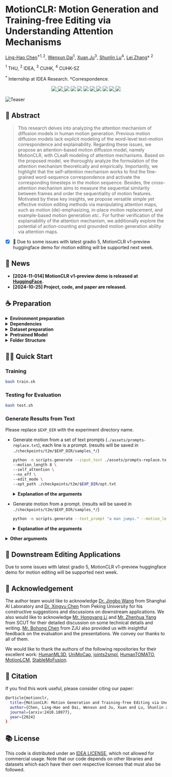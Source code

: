 # MotionCLR: Motion Generation and Training-free Editing via Understanding Attention Mechanisms

[Ling-Hao Chen](https://lhchen.top/)$^{* 1, 2}$, [Wenxun Dai](https://github.com/Dai-Wenxun)$^1$, [Xuan Ju](https://juxuan27.github.io/)$^3$, [Shunlin Lu](https://shunlinlu.github.io)$^4$, [Lei Zhang](https://leizhang.org)† $^2$

$^1$ THU, $^2$ IDEA, $^3$ CUHK, $^4$ CUHK-SZ

$^*$ Internship at IDEA Research. †Correspondence.


<p align="center">
  <a href='https://arxiv.org/abs/2410.18977'>
  <img src='https://img.shields.io/badge/Arxiv-2410.18977-A42C25?style=flat&logo=arXiv&logoColor=A42C25'>
  </a> 
  <a href='https://arxiv.org/pdf/2410.18977.pdf'>
  <img src='https://img.shields.io/badge/Paper-PDF-yellow?style=flat&logo=arXiv&logoColor=yellow'>
  </a> 
  <a href='https://lhchen.top/MotionCLR'>
  <img src='https://img.shields.io/badge/Project-Page-%23df5b46?style=flat&logo=Google%20chrome&logoColor=%23df5b46'></a> 
  <a href='https://huggingface.co/blog/EvanTHU/motionclr-blog'>
    <img src='https://img.shields.io/badge/Blog-post-4EABE6?style=flat&logoColor=4EABE6'></a>
  <a href='https://github.com/IDEA-Research/MotionCLR'>
  <img src='https://img.shields.io/badge/GitHub-Code-black?style=flat&logo=github&logoColor=white'></a> 
  <a href='https://huggingface.co/spaces/EvanTHU/MotionCLR'>
  <img src='https://img.shields.io/badge/%F0%9F%A4%97%20Hugging%20Face-Spaces-yellow'></a>
  <a href='https://github.com/IDEA-Research/MotionCLR'>
  <img src='https://img.shields.io/badge/gradio-demo-red.svg'>
  </a> 
  <a href='https://youtu.be/CQffPl7VI_c'>
  <img src='https://img.shields.io/badge/YouTube-Video-EA3323?style=flat&logo=youtube&logoColor=EA3323'></a>
  <a href='https://www.bilibili.com/video/BV1oQymYUEDX/'>
    <img src='https://img.shields.io/badge/Bilibili-Video-4EABE6?style=flat&logo=Bilibili&logoColor=4EABE6'></a>
  <a href='LICENSE'>
  <img src='https://img.shields.io/badge/License-IDEA-blue.svg'>
  </a> 
  <a href="" target='_blank'>
  <img src="https://visitor-badge.laobi.icu/badge?page_id=IDEA-Research.MotionCLR&left_color=gray&right_color=%2342b983">
  </a> 
</p>

![Teaser](https://lhchen.top/MotionCLR/assets/img/teaser.png)

## 🤩 Abstract
> This research delves into analyzing the attention mechanism of diffusion models in human motion generation. Previous motion diffusion models lack explicit modeling of the word-level text-motion correspondence and explainability. Regarding these issues, we propose an attention-based motion diffusion model, namely MotionCLR, with CLeaR modeling of attention mechanisms. Based on the proposed model, we thoroughly analyze the formulation of the attention mechanism theoretically and empirically. Importantly, we highlight that the self-attention mechanism works to find the fine-grained word-sequence correspondence and activate the corresponding timesteps in the motion sequence. Besides, the cross-attention mechanism aims to measure the sequential similarity between frames and order the sequentiality of motion features. Motivated by these key insights, we propose versatile simple yet effective motion editing methods via manipulating attention maps, such as motion (de)-emphasizing, in-place motion replacement, and example-based motion generation *etc.*. For further verification of the explainability of the attention mechanism, we additionally explore the potential of action-counting and grounded motion generation ability via attention maps.

- [x] 📌 Due to some issues with latest gradio 5, MotionCLR v1-preview huggingface demo for motion editing will be supported next week.


## 📢 News

+ **[2024-11-014] MotionCLR v1-preview demo is released at [HuggingFace](https://huggingface.co/spaces/EvanTHU/MotionCLR).**
+ **[2024-10-25] Project, code, and paper are released.**


## ☕️ Preparation



<details>
<summary><b> Environment preparation </b></summary>

```bash
conda create python=3.10 --name motionclr
conda activate motionclr
pip install torch==1.12.1+cu113 torchvision==0.13.1+cu113 --extra-index-url https://download.pytorch.org/whl/cu113
pip install -r requirements.txt
```

</details>


<details>
<summary><b> Dependencies </b></summary>


If you have the `sudo` permission, install `ffmpeg` for visualizing stick figure (if not already installed):

```
sudo apt update
sudo apt install ffmpeg
ffmpeg -version  # check!
```

If you do not have the `sudo` permission to install it, please install it via `conda`: 

```
conda install conda-forge::ffmpeg
ffmpeg -version  # check!
```

Run the following command to install [`git-lfs`](https://git-lfs.com/):
```
conda install conda-forge::git-lfs
```

Run the script to download dependencies materials:

```
bash prepare/download_glove.sh
bash prepare/download_t2m_evaluators.sh
```

</details>



<details>
<summary><b> Dataset preparation </b></summary>

Please refer to [HumanML3D](https://github.com/EricGuo5513/HumanML3D) for text-to-motion dataset setup. Copy the result dataset to our repository:
```
cp -r ../HumanML3D/HumanML3D ./datasets/humanml3d
```

The unofficial method of data preparation can be found in this [issue](https://github.com/Dai-Wenxun/MotionLCM/issues/6).

</details>





<details>
<summary><b> Pretrained Model </b></summary>

```python
from huggingface_hub import hf_hub_download

ckptdir = './checkpoints/t2m/release'
mean_path = hf_hub_download(
    repo_id="EvanTHU/MotionCLR",
    filename="meta/mean.npy",
    local_dir=ckptdir,
    local_dir_use_symlinks=False
)

std_path = hf_hub_download(
    repo_id="EvanTHU/MotionCLR",
    filename="meta/std.npy",
    local_dir=ckptdir,
    local_dir_use_symlinks=False
)

model_path = hf_hub_download(
    repo_id="EvanTHU/MotionCLR",
    filename="model/latest.tar",
    local_dir=ckptdir,
    local_dir_use_symlinks=False
)

opt_path = hf_hub_download(
    repo_id="EvanTHU/MotionCLR",
    filename="opt.txt",
    local_dir=ckptdir,
    local_dir_use_symlinks=False
)
```
The downloaded files will be saved in the `checkpoints/t2m/release/` directory as follows:
```
checkpoints/
└── t2m
    ├── release
    │   ├── meta
    │   │   ├── mean.npy
    │   │   └── std.npy
    │   ├── model
    │   │   └── latest.tar
    │   └── opt.txt
```
</details>


<details>
  <summary><b>  Folder Structure </b></summary>

After the whole setup pipeline, the folder structure will look like:

```
MotionCLR
└── data
    ├── glove
    │   ├── our_vab_data.npy
    │   ├── our_vab_idx.pkl
    │   └── out_vab_words.pkl
    ├── pretrained_models
    │   ├── t2m
    │   │   ├── text_mot_match
    │   │   │   └── model
    │   │   │       └── finest.tar
    │   │   └── length_est_bigru
    │   │       └── model
    │   │           └── finest.tar
    ├── HumanML3D
    │   ├── new_joint_vecs
    │   │   └── ...
    │   ├── new_joints
    │   │   └── ...
    │   ├── texts
    │   │   └── ...
    │   ├── Mean.npy
    │   ├── Std.npy
    │   ├── test.txt
    │   ├── train_val.txt
    │   ├── train.txt
    │   └── val.txt
    |── t2m_mean.npy
    |── t2m_std.npy
```

</details>



## 👨‍🏫 Quick Start

### Training

```bash
bash train.sh
``` 

### Testing for Evaluation

```bash
bash test.sh
``` 

### Generate Results from Text

Please replace `$EXP_DIR` with the experiment directory name.

+ Generate motion from a set of text prompts (`./assets/prompts-replace.txt`), each line is a prompt. (results will be saved in `./checkpoints/t2m/$EXP_DIR/samples_*/`)


    ```bash
    python -m scripts.generate --input_text ./assets/prompts-replace.txt \
    --motion_length 8 \
    --self_attention \
    --no_eff \
    --edit_mode \
    --opt_path ./checkpoints/t2m/$EXP_DIR/opt.txt
    ```
    <details>
    <summary><b> Explanation of the arguments </b></summary>

    - `--input_text`: the path to the text file containing prompts.
    
    - `--motion_length`: the length (s) of the generated motion.
    
    - `--self_attention`: use self-attention mechanism.
    
    - `--no_eff`: do not use efficient attention.

    - `--edit_mode`: enable editing mode.
  
    - `--opt_path`: the path to the trained models.
    
    </details>


+ Generate motion from a prompt. (results will be saved in `./checkpoints/t2m/$EXP_DIR/samples_*/`)

    ```bash
    python -m scripts.generate --text_prompt "a man jumps." --motion_length 8  --self_attention --no_eff --opt_path ./checkpoints/t2m/$EXP_DIR/opt.txt
    ```

    <details>
    <summary><b> Explanation of the arguments </b></summary>

    - `--text_prompt`: the text prompt.

    - `--motion_length`: the length (s) of the generated motion.

    - `--self_attention`: use self-attention mechanism.

    - `--no_eff`: do not use efficient attention.

    - `--opt_path`: the path to the trained models.

    - `--vis_attn`: visualize attention maps. (save in `./checkpoints/t2m/$EXP_DIR/vis_attn/`)
    </details>
    

<details>
<summary><b> Other arguments </b></summary>

- `--vis_attn`: visualize attention maps.
</details>






## 🔧 Downstream Editing Applications

Due to some issues with latest gradio 5, MotionCLR v1-preview huggingface demo for motion editing will be supported next week.







## 🌹 Acknowledgement

The author team would like to acknowledge [Dr. Jingbo Wang](https://wangjingbo1219.github.io/) from Shanghai AI Laboratory and [Dr. Xingyu Chen](https://seanchenxy.github.io/) from Peking University for his constructive suggestions and discussions on downstream applications. We also would like to acknowledge [Mr. Hongyang Li](https://lhy-hongyangli.github.io/) and [Mr. Zhenhua Yang](https://yeungchenwa.github.io/) from SCUT for their detailed discussion on some technical details and writing.  [Mr. Bohong Chen](https://github.com/RobinWitch) from ZJU also provided us with insightful feedback on the evaluation and the presentations.  We convey our thanks to all of them.

We would like to thank the authors of the following repositories for their excellent work: 
[HumanML3D](https://github.com/EricGuo5513/HumanML3D),
[UniMoCap](https://github.com/LinghaoChan/UniMoCap),
[joints2smpl](https://github.com/wangsen1312/joints2smpl),
[HumanTOMATO](https://github.com/IDEA-Research/HumanTOMATO),
[MotionLCM](https://github.com/Dai-Wenxun/MotionLCM),
[StableMoFusion](https://github.com/h-y1heng/StableMoFusion).

## 📜 Citation

If you find this work useful, please consider citing our paper:

```bash
@article{motionclr,
  title={MotionCLR: Motion Generation and Training-free Editing via Understanding Attention Mechanisms},
  author={Chen, Ling-Hao and Dai, Wenxun and Ju, Xuan and Lu, Shunlin and Zhang, Lei},
  journal={arxiv:2410.18977},
  year={2024}
}
```

## 📚 License

This code is distributed under an [IDEA LICENSE](LICENSE), which not allowed for commercial usage. Note that our code depends on other libraries and datasets which each have their own respective licenses that must also be followed.

